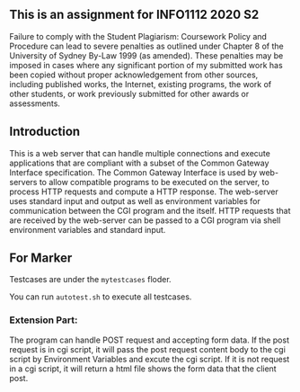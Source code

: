 ## This is an assignment for INFO1112 2020 S2

Failure to comply with the Student Plagiarism: Coursework Policy and Procedure can lead to severe penalties as outlined under Chapter 8 of the University of Sydney By-Law 1999 (as amended). These penalties may be imposed in cases where any significant portion of my submitted work has been copied without proper acknowledgement from other sources, including published works, the Internet, existing programs, the work of other students, or work previously submitted for other awards or assessments.


## Introduction

This is a web server that can handle multiple connections and execute applications that are compliant with a subset of the Common Gateway Interface specification. The Common Gateway Interface is used by web-servers to allow compatible programs to be executed on the server, to process HTTP requests and compute a HTTP response. The web-server uses standard input and output as well as environment variables for communication between the CGI program and the itself. HTTP requests that are received by the web-server can be passed to a CGI program via shell environment variables and standard input.

## For Marker
Testcases are under the `mytestcases` floder.

You can run `autotest.sh` to execute all testcases.

### Extension Part:

The program can handle POST request and accepting form data.
If the post request is in cgi script, it will pass the post request content body to the cgi script by Environment Variables and excute the cgi script. If it is not request in a cgi script, it will return a html file shows the form data that the client post.


